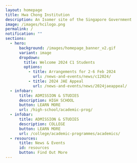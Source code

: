 ```yaml
---
layout: homepage
title: Hwa Chong Institution
description: An Isomer site of the Singapore Government
image: /images/hcilogo.png
permalink: /
notification: ""
sections:
  - hero:
      background: /images/homepage_banner_v2.gif
      variant: image
      dropdown:
        title: Welcome 2024 C1 Students
        options:
          - title: Arrangements for 2-6 Feb 2024
            url: /news-and-events/news/c12024/
          - title: 2024 JAE Appeal
            url: /news-and-events/news/2024jaeappeal/
  - infobar:
      title: ADMISSION & STUDIES
      description: HIGH SCHOOL
      button: LEARN MORE
      url: /high-school/academic-prog/
  - infobar:
      title: ADMISSION & STUDIES
      description: COLLEGE
      button: LEARN MORE
      url: /college/academic-programmes/academics/
  - resources:
      title: News & Events
      id: resources
      button: Find Out More
---
```

